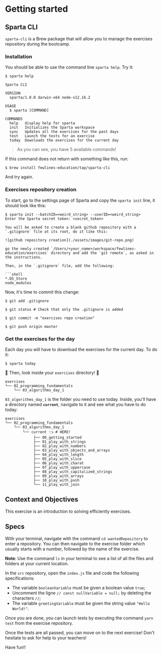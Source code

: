 # Getting started

## Sparta CLI

`sparta-cli` is a Brew package that will allow you to manage the exercises repository during the bootcamp.

### Installation

You should be able to use the command line `sparta help`. Try it:

```shell
$ sparta help

Sparta CLI

VERSION
  sparta/1.0.0 darwin-x64 node-v12.16.2

USAGE
  $ sparta [COMMAND]

COMMANDS
  help   display help for sparta
  init   Initializes the Sparta workspace
  sync   Updates all the exercises for the past days
  test   Launch the tests for an exercise
  today  Downloads the exercises for the current day
```

> As you can see, you have 5 available commands!

If this command does not return with something like this, run:

```shell
$ brew install fewlines-education/tap/sparta-cli
```

And try again.

### Exercises repository creation

To start, go to the settings page of Sparta and copy the `sparta init` line, it should look like this:

```shell
$ sparta init --batchID=<weird_string> --userID=<weird_string>
Enter the Sparta secret token: <secret_token>

You will be asked to create a blank github repository with a `.gitignore` file at its root, do it like this:

![github repository creation](./assets/images/git-repo.png)

go the newly created `/Users/<your_name>/workspace/fewlines-education/exercises` directory and add the `git remote`, as asked in the instructions.

Then, in the `.gitignore` file, add the following:

```shell
*.DS_Store
node_modules
```

Now, it's time to commit this change:

```shell
$ git add .gitignore

$ git status # Check that only the .gitignore is added

$ git commit -m "exercises repo creation"

$ git push origin master
```

### Get the exercises for the day

Each day you will have to download the exercises for the current day. To do it:

```shell
$ sparta today
```

🔎 Then, look inside your `exercises` directory! 🔎

```shell
exercises
└── 02_programming_fundamentals
    └── 03_algorithms_day_1
```

`03_algorithms_day_1` is the folder you need to use today.
Inside, you'll have a directory named **`current`**, navigate to it and see what you have to do today:

```shell
exercises
└── 02_programming_fundamentals
    └── 03_algorithms_day_1
        └── current 👈 # HERE!
             ├── 00_getting_started
             ├── 01_play_with_strings
             ├── 02_play_with_numbers
             ├── 03_play_with_objects_and_arrays
             ├── 04_play_with_length
             ├── 05_play_with_slice
             ├── 06_play_with_charat
             ├── 07_play_with_uppercase
             ├── 08_play_with_capitalized_strings
             ├── 09_play_with_arrays
             ├── 10_play_with_push
             └── 11_play_with_join
```

## Context and Objectives

This exercise is an introduction to solving efficiently exercises.

## Specs

With your terminal, navigate with the command `cd wantedRepository` to enter a repository.
You can then navigate to the exercise folder which usually starts with a number, followed by the name of the exercise.

**Note**: Use the command `ls` in your terminal to see a list of all the files and folders at your current location.

In the `src` repository, open the `index.js` file and code the following specifications:

- The variable `booleanVariable` must be given a boolean value `true`;
- Uncomment the ligne `// const nullVariable = null;` by deleting the characters `//`;
- The variable `greetingVariable` must be given the string value `"Hello World!"`.

Once you are done, you can launch tests by executing the command `yarn test` from the exercise repository.

Once the tests are all passed, you can move on to the next exercise!
Don't hesitate to ask for help to your teachers!

Have fun!!
